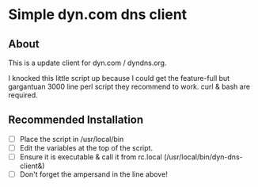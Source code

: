Simple dyn.com dns client
=========================

About
-----
This is a update client for dyn.com / dyndns.org.

I knocked this little script up because I could get the feature-full but gargantuan 3000 line perl script they recommend to work.
curl & bash are required.

Recommended Installation
------------------------
- [ ] Place the script in /usr/local/bin
- [ ] Edit the variables at the top of the script.
- [ ] Ensure it is executable & call it from rc.local (/usr/local/bin/dyn-dns-client&)
- [ ] Don't forget the ampersand in the line  above!
